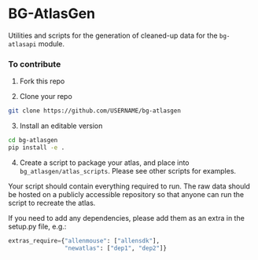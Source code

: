 # BG-AtlasGen

Utilities and scripts for the generation of cleaned-up data for the `bg-atlasapi` module.


### To contribute
1) Fork this repo

2) Clone your repo 
```bash
git clone https://github.com/USERNAME/bg-atlasgen
```

3) Install an editable version
```bash
cd bg-atlasgen
pip install -e . 
```
4) Create a script to package your atlas, and place into 
`bg_atlasgen/atlas_scripts`. Please see other scripts for examples.

Your script should contain everything required to run. The raw data should be 
hosted on a publicly accessible repository so that anyone can run the script
 to recreate the atlas.

If you need to add any dependencies, please add them as an extra in the 
setup.py file, e.g.:

```python
extras_require={"allenmouse": ["allensdk"],
                "newatlas": ["dep1", "dep2"]}
```
